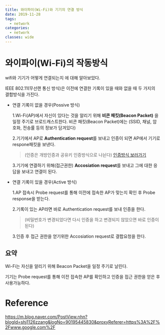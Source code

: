 ```yaml
---
title: 와이파이(Wi-Fi)와 기기의 연결 방식
date: 2019-11-28
tags:
  - network
categories:
  - network
classes: wide
---
```


# 와이파이(Wi-Fi)의 작동방식


wifi와 기기가 어떻게 연결되는지 에 대해 알아보았다.

IEEE 802.11(무선랜 통신 방식)은 이전에 연결한 기록이 있을 때와 없을 때 두 가지의 결합방식을 가진다.

- 연결 기록이 없을 경우(Possive 방식)

  1.Wi-Fi(AP)에서 자신이 있다는 것을 알리기 위해 **비콘 패킷(Beacon Packet)** 을 일정 주기로 브로드캐스트한다.
   비콘 패킷(Beacon Packet)에는 (SSID, 채널, 암호화, 전송률 등의 정보가 담겨있다)
   
  2.기기에서 AP로 **Authentication request**를 보내고 인증이 되면 AP에서 기기로 respone패킷을 보낸다.
  
  > (인증은 개방인증과 공유키 인증방식으로 나뉜다)
    [인증방식 보러가기]
  
  3.기기에 연결하기 위해(접근권한) **Accosiation request**를 보내고 그에 대한 응답을 보내고 연결이 된다.
  
- 연결 기록이 있을 경우(Active 방식)

  1.AP 접속시 Probe request를 통해 이전에 접속한 AP가 맞는지 확인 후 Probe response을 받는다.

  2.기록이 있는 AP라면 바로 Authentication request를 보내 인증을 한다.

  > (비밀번호가 변경되었다면 다시 인증을 하고 변경되지 않았으면 바로 인증이 된다)

  3.인증 후 접근 권한을 얻기위한 Accosiation request로 결합요청을 한다.

## 요약
Wi-Fi는 자신을 알리기 위해 Beacon Packet을 일정 주기로 날린다.

기기는 Probe request를 통해 이전 접속한 AP를 확인하고 인증을  접근 권한을 얻은 후 사용가능하다.






# Reference
<https://m.blog.naver.com/PostView.nhn?blogId=shj1126zzang&logNo=90195445830&proxyReferer=https%3A%2F%2Fwww.google.com%2F>



[인증방식 보러가기]: http://www.ktword.co.kr/word/abbr_view.php?nav=&m_temp1=5494&id=917
